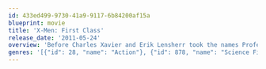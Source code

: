 ```yaml
---
id: 433ed499-9730-41a9-9117-6b84200af15a
blueprint: movie
title: 'X-Men: First Class'
release_date: '2011-05-24'
overview: 'Before Charles Xavier and Erik Lensherr took the names Professor X and Magneto, they were two young men discovering their powers for the first time. Before they were arch-enemies, they were closest of friends, working together with other mutants (some familiar, some new), to stop the greatest threat the world has ever known.'
genres: '[{"id": 28, "name": "Action"}, {"id": 878, "name": "Science Fiction"}, {"id": 12, "name": "Adventure"}]'
---
```

